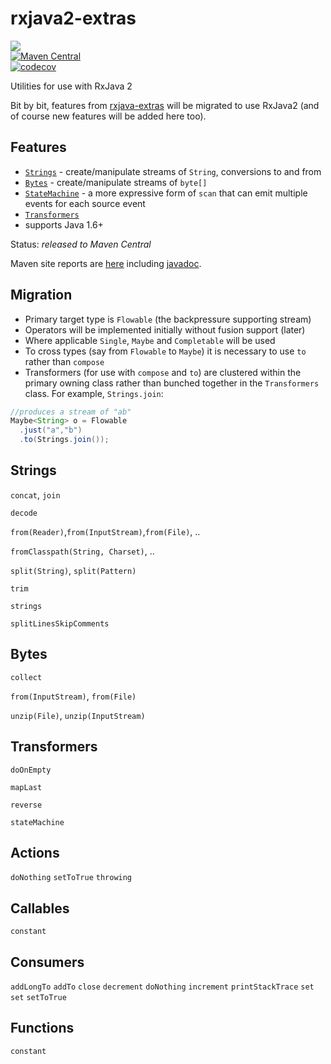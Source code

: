 # rxjava2-extras
<a href="https://travis-ci.org/davidmoten/rxjava2-extras"><img src="https://travis-ci.org/davidmoten/rxjava2-extras.svg"/></a><br/>
[![Maven Central](https://maven-badges.herokuapp.com/maven-central/com.github.davidmoten/rxjava2-extras/badge.svg?style=flat)](https://maven-badges.herokuapp.com/maven-central/com.github.davidmoten/rxjava2-extras)<br/>
[![codecov](https://codecov.io/gh/davidmoten/rxjava2-extras/branch/master/graph/badge.svg)](https://codecov.io/gh/davidmoten/rxjava2-extras)<br/>

Utilities for use with RxJava 2

Bit by bit, features from [rxjava-extras](https://github.com/davidmoten/rxjava-extras) will be migrated to use RxJava2 (and of course new features will be added here too).

Features
----------
* [`Strings`](#strings) - create/manipulate streams of `String`, conversions to and from
* [`Bytes`](#bytes) - create/manipulate streams of `byte[]`
* [`StateMachine`](#transformers) - a more expressive form of `scan` that can emit multiple events for each source event
* [`Transformers`](#transformers)
* supports Java 1.6+

Status: *released to Maven Central*

Maven site reports are [here](http://davidmoten.github.io/rxjava2-extras/index.html) including [javadoc](http://davidmoten.github.io/rxjava2-extras/apidocs/index.html).

Migration
------------
* Primary target type is `Flowable` (the backpressure supporting stream)
* Operators will be implemented initially without fusion support (later)  
* Where applicable `Single`, `Maybe` and `Completable` will be used
* To cross types (say from `Flowable` to `Maybe`) it is necessary to use `to` rather than `compose`
* Transformers (for use with `compose` and `to`) are clustered within the primary owning class rather than bunched together in the `Transformers` class. For example, `Strings.join`:

```java
//produces a stream of "ab"
Maybe<String> o = Flowable
  .just("a","b")
  .to(Strings.join()); 
```


Strings
----------
`concat`, `join`

`decode`

`from(Reader)`,`from(InputStream)`,`from(File)`, ..

`fromClasspath(String, Charset)`, ..

`split(String)`, `split(Pattern)`

`trim`

`strings`

`splitLinesSkipComments`

Bytes
--------------
`collect`

`from(InputStream)`, `from(File)`

`unzip(File)`, `unzip(InputStream)`

Transformers
---------------------------
`doOnEmpty`

`mapLast`

`reverse`

`stateMachine`

Actions
--------------------
`doNothing`
`setToTrue`
`throwing`

Callables
---------------
`constant`

Consumers
--------------
`addLongTo`
`addTo`
`close`
`decrement`
`doNothing`
`increment`
`printStackTrace`
`set`
`set`
`setToTrue`

Functions
------------
`constant`


